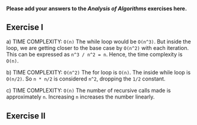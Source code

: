 #### Please add your answers to the ***Analysis of  Algorithms*** exercises here.

## Exercise I

a) TIME COMPLEXITY: `O(n)`
The while loop would be `O(n^3)`. But inside the loop, we are getting closer to the base case by `O(n^2)` with each iteration. This can be expressed as `n^3 / n^2 = n`. Hence, the time complexity is `O(n)`.

b) TIME COMPLEXITY: `O(n^2)`
The for loop is `O(n)`. The inside while loop is `O(n/2)`. So `n * n/2` is considered `n^2`, dropping the `1/2` constant.

c) TIME COMPLEXITY: `O(n)`
The number of recursive calls made is approximately `n`. Increasing `n` increases the number linearly.

## Exercise II



